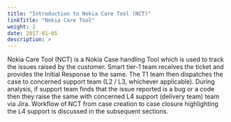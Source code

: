 ```yaml
---
title: "Introduction to Nokia Care Tool (NCT)"
linkTitle: "Nokia Care Tool"
weight: 2
date: 2017-01-05
description: >
---
```


Nokia Care Tool (NCT) is a Nokia Case handling Tool which is used to track the issues raised by the customer.
Smart tier-1 team receives the ticket and provides the Initial Response to the same. The T1 team then dispatches the case to concerned support team (L2 / L3, whichever applicable).
During analysis, if support team finds that the issue reported is a bug or a code then they raise the same with concerned L4 support (delivery team) team via Jira.
Workflow of NCT from case creation to case closure highlighting the L4 support is discussed in the subsequent sections.
